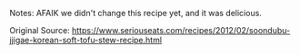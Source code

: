 Notes: AFAIK we didn't change this recipe yet, and it was delicious.

Original Source: https://www.seriouseats.com/recipes/2012/02/soondubu-jjigae-korean-soft-tofu-stew-recipe.html
